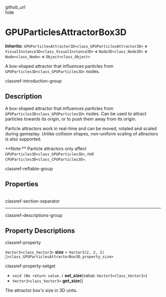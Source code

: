 github\_url  
hide

# GPUParticlesAttractorBox3D

**Inherits:** `GPUParticlesAttractor3D<class_GPUParticlesAttractor3D>`
**&lt;** `VisualInstance3D<class_VisualInstance3D>` **&lt;**
`Node3D<class_Node3D>` **&lt;** `Node<class_Node>` **&lt;**
`Object<class_Object>`

A box-shaped attractor that influences particles from
`GPUParticles3D<class_GPUParticles3D>` nodes.

classref-introduction-group

## Description

A box-shaped attractor that influences particles from
`GPUParticles3D<class_GPUParticles3D>` nodes. Can be used to attract
particles towards its origin, or to push them away from its origin.

Particle attractors work in real-time and can be moved, rotated and
scaled during gameplay. Unlike collision shapes, non-uniform scaling of
attractors is also supported.

\*\*Note:\*\* Particle attractors only affect
`GPUParticles3D<class_GPUParticles3D>`, not
`CPUParticles3D<class_CPUParticles3D>`.

classref-reftable-group

## Properties

<table>
<tbody>
<tr>
</tr>
</tbody>
</table>

classref-section-separator

------------------------------------------------------------------------

classref-descriptions-group

## Property Descriptions

classref-property

`Vector3<class_Vector3>` **size** = `Vector3(2, 2, 2)`
`🔗<class_GPUParticlesAttractorBox3D_property_size>`

classref-property-setget

-   `void (No return value.)` **set\_size**(value:
    `Vector3<class_Vector3>`)
-   `Vector3<class_Vector3>` **get\_size**()

The attractor box's size in 3D units.
